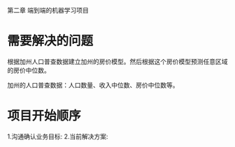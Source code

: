 第二章 端到端的机器学习项目

# 需要解决的问题
根据加州人口普查数据建立加州的房价模型。然后根据这个房价模型预测任意区域的房价中位数。

加州的人口普查数据：人口数量、收入中位数、房价中位数等。

# 项目开始顺序
1.沟通确认业务目标:
2.当前解决方案:



